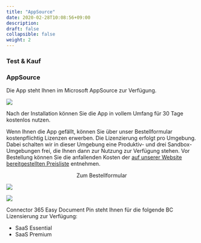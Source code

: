 ```yaml
---
title: "AppSource"
date: 2020-02-28T10:08:56+09:00
description: 
draft: false
collapsible: false
weight: 2
---
```

### Test & Kauf

### AppSource

Die App steht Ihnen im Microsoft AppSource zur Verfügung.

![](images/apps/senderappsource.PNG-ÄNDERN)

Nach der Installation können Sie die App in vollem Umfang für 30 Tage kostenlos nutzen. 

Wenn Ihnen die App gefällt, können Sie über unser Bestellformular kostenpflichtig Lizenzen erwerben. 
Die Lizenzierung erfolgt pro Umgebung. Dabei schalten wir in dieser Umgebung eine Produktiv- und drei Sandbox-Umgebungen frei, die Ihnen dann zur Nutzung zur Verfügung stehen.
Vor Bestellung können Sie die anfallenden Kosten der [auf unserer Website bereitgestellten Preisliste](https://www.belware.de/preise) entnehmen. 


<p style="text-align: center;">
Zum Bestellformular
</p>

[<img src="/images/apps/Forms_easy.png">](https://forms.office.com/pages/responsepage.aspx?id=wbg8p1B5wk60E37fEWJ6gDRBQTgxSJtOuCsCUFr9Wj5UQjg1Wkg0SVVEN0w5T1AxUEdKTlc1TU40US4u)

![](images/apps/senderforms_removed.PNG)
 
Connector 365 Easy Document Pin steht Ihnen für die folgende BC Lizensierung zur Verfügung:

- SaaS Essential
- SaaS Premium


